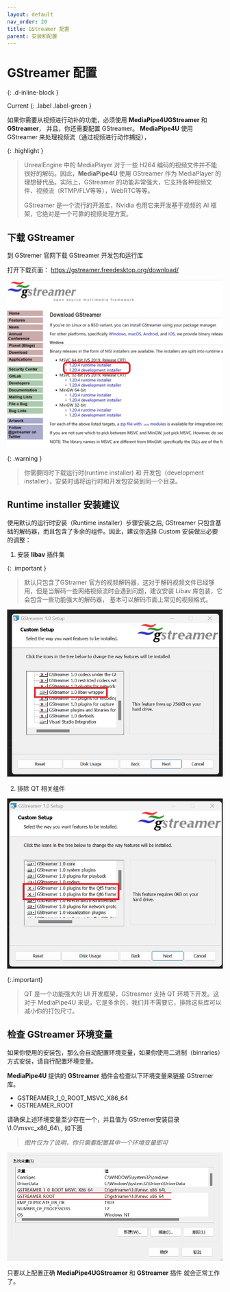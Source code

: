 ```yaml
---
layout: default
nav_order: 20
title: GStreamer 配置
parent: 安装和配置
---
```


# GStreamer 配置
{: .d-inline-block }

Current
{: .label .label-green } 

如果你需要从视频进行动补的功能，必须使用  **MediaPipe4UGStreamer** 和 **GStreamer**， 并且，你还需要配置 GStreamer。
**MediaPipe4U** 使用 GStreamer 来处理视频流（通过视频进行动作捕捉），

{: .highlight }
> UnrealEngine 中的 MediaPlayer 对于一些 H264 编码的视频文件并不能很好的解码。因此，**MediaPipe4U** 使用
> GStreamer 作为 MediaPlayer 的理想替代品。实际上，GStreamer 的功能非常强大，它支持各种视频文件、视频流（RTMP/FLV等等），WebRTC等等。
> 
> GStreamer 是一个流行的开源库，Nvidia 也用它来开发基于视频的 AI 框架，它绝对是一个可靠的视频处理方案。


## 下载 GStreamer   

到 GStremer 官网下载 GStreamer 开发包和运行库   

打开下载页面： https://gstreamer.freedesktop.org/download/

[![GStremer download](images/gstremer_download.jpg "download")](images/gstremer_download.jpg)

{: .warning }
> 你需要同时下载运行时(runtime installer) 和 开发包（development installer），安装时请将运行时和开发包安装到同一个目录。


## Runtime installer 安装建议

使用默认的运行时安装（Runtime installer）步骤安装之后, GStreamer 只包含基础的解码器，而且包含了多余的组件。因此，建议你选择 Custom 安装做出必要的调整：   

1. 安装 **libav** 插件集   

{: .important }
> 默认只包含了GStramer 官方的视频解码器，这对于解码视频文件已经够用，但是当解码一些网络视频流时会遇到问题，建议安装 Libav 库包装，它会包含一些功能强大的解码器，
> 基本可以解码市面上常见的视频格式。

[![GStremer Custom Setup](./images/gstreamer_custom_libav_select.jpg "GStremer Custom Setup")](images/gstreamer_custom_libav_select.jpg)

2. 排除 QT 相关组件   

[![GStremer Custom Setup](./images/gstreamer_custom_qt_exclude.jpg "GStremer Custom Setup")](images/gstreamer_custom_qt_exclude.jpg)

{:.important}
>QT 是一个功能强大的 UI 开发框架，GStreamer 支持 QT 环境下开发。这对于 MediaPipe4U 来说，它是多余的，我们并不需要它，排除这些库可以减小你的打包尺寸。



## 检查 GStreamer 环境变量

如果你使用的安装包，那么会自动配置环境变量，如果你使用二进制（binraries）方式安装，请自行配置环境变量。

**MediaPipe4U** 提供的 **GStreamer** 插件会检查以下环境变量来链接 GStremer 库。

- GSTREAMER_1_0_ROOT_MSVC_X86_64
- GSTREAMER_ROOT

请确保上述环境变量至少存在一个，并且值为 GStremer安装目录\1.0\msvc_x86_64\ , 如下图

> *图片仅为了说明，你只需要配置其中一个环境变量即可*   

[![GStremer Env](images/gstremer_env.jpg "Shiprock")](images/gstremer_env.jpg)



只要以上配置正确 **MediaPipe4UGStreamer** 和 **GStreamer** 插件 就会正常工作了。
